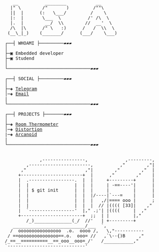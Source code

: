 <pre>                                                 
   __          ________           __      
  |" \        /"       )         /""\     
  ||  |      (:   \___/         /    \    
  |:  |       \___  \          /' /\  \   
  |.  |        __/  \\        //  __'  \  
  /\  |\      /" \   :)      /   /  \\  \ 
 (__\_|_)    (_______/      (___/    \___)
                                         
┌──┤ WHOAMI ├─────────▰▰▰                                                                   
│                                                                   
├─▣ Embedded developer
├─▣ Studend
│
└───────────────────────────────▰▰▰

┌──┤ SOCIAL ├─────────▰▰▰
│
├─◈ <a href="https://t.me/isomura_kenji">Telegram</a>
│─◈ <a href="mailto:isa-erk@ya.ru">Email</a>
|
└───────────────────────────────▰▰▰

┌──┤ PROJECTS ├───────▰▰▰
│
├─◈ <a href="https://github.com/Isomura-Kenji/Termometer">Room Thermometer</a>
│─◈ <a href="https://github.com/Isomura-Kenji/Distortion_Pedal">Distortion</a>
|─◈ <a href="https://github.com/Isomura-Kenji/Arcanoid">Arcanoid</a>
|
└───────────────────────────────▰▰▰


             ,----------------,              ,---------,            
        ,-----------------------,          ,"        ,"|                                                                             
      ,"                      ,"|        ,"        ,"  |                                                                             
     +-----------------------+  |      ,"        ,"    |                                                                             
     |  .-----------------.  |  |     +---------+      |                                                                             
     |  |                 |  |  |     | -==----'|      |                                                                 
     |  | $ git init      |  |  |     |         |      |                                                                             
     |  |                 |  |  |/----|`---=    |      |                                                                             
     |  |                 |  |  |   ,/|==== ooo |      ;                                                                             
     |  |                 |  |  |  // |(((( [33]|    ,"                                                                          
     |  `-----------------'  |," .;'| |((((     |  ,"                                                                            
     +-----------------------+  ;;  | |         |,"                                                                                  
        /_)______________(_/  //'   | +---------+                                                                               
   ___________________________/___  `,                                                                              
  /  oooooooooooooooo  .o.  oooo /,   \,"-----------                                                                             
 / ==ooooooooooooooo==.o.  ooo= //   ,`\--{)B     ,"                                                                             
/_==__==========__==_ooo__ooo=_/'   /___________,"                                                                              
`-----------------------------'                                                                             


</pre>
